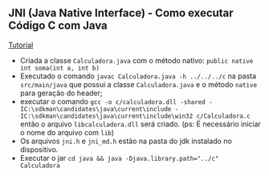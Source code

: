 ## JNI (Java Native Interface) - Como executar Código C com Java
[Tutorial](https://www.youtube.com/watch?v=Ahcnr_qdCDQ)

- Criada a classe `Calculadora.java` com o método nativo: `public native int soma(int a, int b)`
- Executado o comando `javac Calculadora.java -h ../../../c` na pasta `src/main/java` que possui a classe `Calculadora.java` e o método `native` para geração do header;
- executar o comando `gcc -o c/calculadora.dll -shared -IC:\sdkman\candidates\java\current\include -IC:\sdkman\candidates\java\current\include\win32 c/Calculadora.c` então o arquivo `libcalculadora.dll` será criado. (ps: É necessário iniciar o nome do arquivo com `lib`)
- Os arquivos `jni.h` e `jni_md.h` estão na pasta do jdk instalado no dispositivo.
- Executar o jar `cd java && java -Djava.library.path="../c" Calculadora`